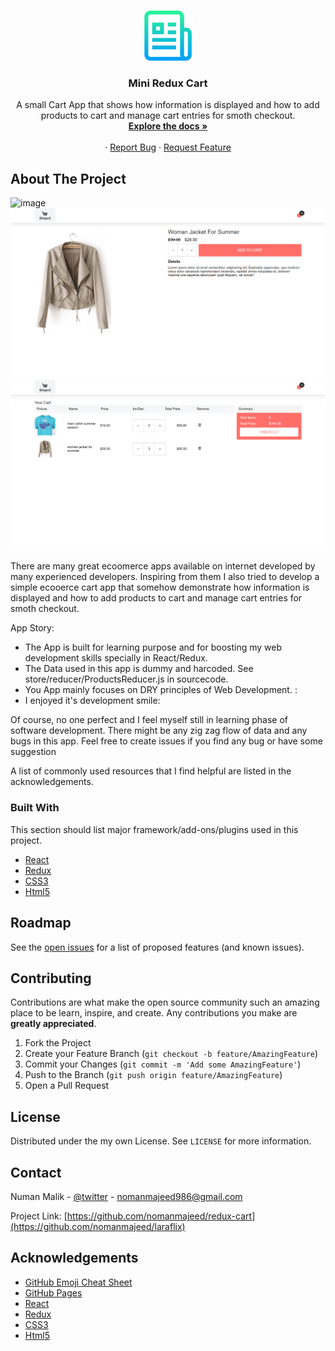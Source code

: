 <!-- PROJECT LOGO -->
<br />
<p align="center">
  <a href="https://github.com/othneildrew/Best-README-Template">
    <img src="github images/logo.png" alt="Logo" width="80" height="80">
  </a>

  <h3 align="center">Mini Redux Cart</h3>

  <p align="center">
    A small Cart App that shows how information is displayed and how to add products to cart and manage cart entries for smoth checkout.
    <br />
    <a href="https://github.com/nomanmajeed/redux-cart"><strong>Explore the docs »</strong></a>
    <br />
    <br />
    ·
    <a href="https://github.com/nomanmajeed/redux-cart/issues">Report Bug</a>
    ·
    <a href="https://github.com/nomanmajeed/redux-cart/issues">Request Feature</a>
  </p>
</p>


<!-- ABOUT THE PROJECT -->
## About The Project

<img src="github images/home.png" alt="image">

<img src="github images/cart.png" alt="image">

<img src="github images/checkout.png" alt="image">


There are many great ecoomerce apps available on internet developed by many experienced developers. Inspiring from them I also tried to develop a simple ecooerce cart app that somehow demonstrate  how information is displayed and how to add products to cart and manage cart entries for smoth checkout.

App Story:
* The App is built for learning purpose and for boosting my web development skills specially in React/Redux.
* The Data used in this app is dummy and harcoded. See store/reducer/ProductsReducer.js in sourcecode.
* You App mainly focuses on DRY principles of Web Development. :
* I enjoyed it's development smile:

Of course, no one perfect and I feel myself still in learning phase of software development. There might be any zig zag flow of data and any bugs in this app. Feel free to create issues if you find any bug or have some suggestion

A list of commonly used resources that I find helpful are listed in the acknowledgements.

### Built With
This section should list major framework/add-ons/plugins used in this project.
* [React](https://reactjs.org/)
* [Redux](https://redux.js.org/)
* [CSS3](https://www.w3schools.com/css/css_intro.asp)
* [Html5](https://www.w3schools.com/html/)


<!-- ROADMAP -->
## Roadmap

See the [open issues](https://github.com/nomanmajeed/redux-cart/issues) for a list of proposed features (and known issues).



<!-- CONTRIBUTING -->
## Contributing

Contributions are what make the open source community such an amazing place to be learn, inspire, and create. Any contributions you make are **greatly appreciated**.

1. Fork the Project
2. Create your Feature Branch (`git checkout -b feature/AmazingFeature`)
3. Commit your Changes (`git commit -m 'Add some AmazingFeature'`)
4. Push to the Branch (`git push origin feature/AmazingFeature`)
5. Open a Pull Request



<!-- LICENSE -->
## License

Distributed under the my own License. See `LICENSE` for more information.



<!-- CONTACT -->
## Contact

Numan Malik - [@twitter](https://twitter.com/nomanmajeed986) - nomanmajeed986@gmail.com

Project Link: [https://github.com/nomanmajeed/redux-cart](https://github.com/nomanmajeed/laraflix)



## Acknowledgements
* [GitHub Emoji Cheat Sheet](https://www.webpagefx.com/tools/emoji-cheat-sheet)
* [GitHub Pages](https://pages.github.com)
* [React](https://reactjs.org/)
* [Redux](https://redux.js.org/)
* [CSS3](https://www.w3schools.com/css/css_intro.asp)
* [Html5](https://www.w3schools.com/html/)

<!-- ACKNOWLEDGEMENTS 
## Acknowledgements
* [GitHub Emoji Cheat Sheet](https://www.webpagefx.com/tools/emoji-cheat-sheet)
* [Img Shields](https://shields.io)
* [Choose an Open Source License](https://choosealicense.com)
* [GitHub Pages](https://pages.github.com)
* [Animate.css](https://daneden.github.io/animate.css)
* [Loaders.css](https://connoratherton.com/loaders)
* [Slick Carousel](https://kenwheeler.github.io/slick)
* [Smooth Scroll](https://github.com/cferdinandi/smooth-scroll)
* [Sticky Kit](http://leafo.net/sticky-kit)
* [JVectorMap](http://jvectormap.com)
* [Font Awesome](https://fontawesome.com)
-->




<!-- MARKDOWN LINKS & IMAGES -->
<!-- https://www.markdownguide.org/basic-syntax/#reference-style-links 
[contributors-shield]: https://img.shields.io/github/contributors/othneildrew/Best-README-Template.svg?style=flat-square
[contributors-url]: https://github.com/othneildrew/Best-README-Template/graphs/contributors
[forks-shield]: https://img.shields.io/github/forks/othneildrew/Best-README-Template.svg?style=flat-square
[forks-url]: https://github.com/othneildrew/Best-README-Template/network/members
[stars-shield]: https://img.shields.io/github/stars/othneildrew/Best-README-Template.svg?style=flat-square
[stars-url]: https://github.com/othneildrew/Best-README-Template/stargazers
[issues-shield]: https://img.shields.io/github/issues/othneildrew/Best-README-Template.svg?style=flat-square
[issues-url]: https://github.com/othneildrew/Best-README-Template/issues
[license-shield]: https://img.shields.io/github/license/othneildrew/Best-README-Template.svg?style=flat-square
[license-url]: https://github.com/othneildrew/Best-README-Template/blob/master/LICENSE.txt
[linkedin-shield]: https://img.shields.io/badge/-LinkedIn-black.svg?style=flat-square&logo=linkedin&colorB=555
[linkedin-url]: https://linkedin.com/in/othneildrew
[product-screenshot]: images/screenshot.png -->
